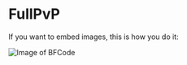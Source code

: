 # FullPvP

If you want to embed images, this is how you do it:

![Image of BFCode](https://i.imgur.com/XUHvgQk.jpg)
